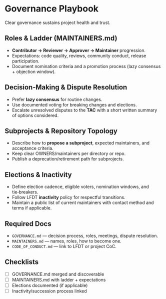 [//]: # (SPDX-License-Identifier: CC-BY-4.0)

# Governance Playbook

Clear governance sustains project health and trust.

## Roles & Ladder (MAINTAINERS.md)

- **Contributor → Reviewer → Approver → Maintainer** progression.
- Expectations: code quality, reviews, community conduct, release participation.
- Document nomination criteria and a promotion process (lazy consensus + objection window).

## Decision‑Making & Dispute Resolution

- Prefer **lazy consensus** for routine changes.
- Use documented voting for breaking changes and elections.
- Escalate unresolved disputes to the **TAC** with a short written summary of options considered.

## Subprojects & Repository Topology

- Describe how to **propose a subproject**, expected maintainers, and acceptance criteria.
- Keep clear OWNERS/maintainers per directory or repo.
- Publish a deprecation/retirement path for subprojects.

## Elections & Inactivity

- Define election cadence, eligible voters, nomination windows, and tie‑breakers.
- Follow LFDT **inactivity** policy for respectful transitions.
- Maintain a public list of current maintainers with contact method and terms if applicable.

## Required Docs

- `GOVERNANCE.md` — decision process, roles, meetings, dispute resolution.
- `MAINTAINERS.md` — names, roles, how to become one.
- `CODE_OF_CONDUCT.md` — link to LFDT or project CoC.

## Checklists

- [ ] GOVERNANCE.md merged and discoverable
- [ ] MAINTAINERS.md with ladder + expectations
- [ ] Elections documented (if applicable)
- [ ] Inactivity/succession process linked

